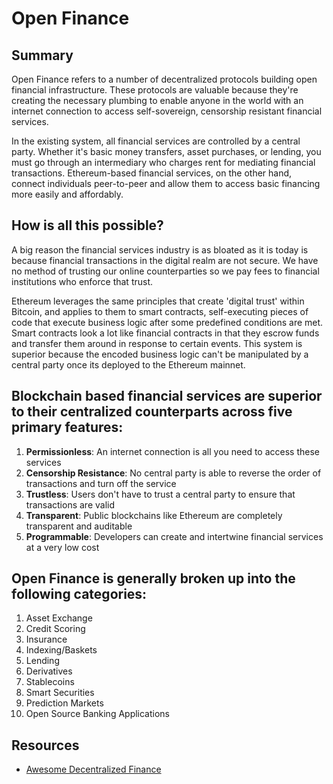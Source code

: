 # Open Finance

## Summary

Open Finance refers to a number of decentralized protocols building open financial infrastructure. These protocols are valuable because they're creating the necessary plumbing to enable anyone in the world with an internet connection to access self-sovereign, censorship resistant financial services.

In the existing system, all financial services are controlled by a central party. Whether it's basic money transfers, asset purchases, or lending, you must go through an intermediary who charges rent for mediating financial transactions. Ethereum-based financial services, on the other hand, connect individuals peer-to-peer and allow them to access basic financing more easily and affordably.

## How is all this possible?

A big reason the financial services industry is as bloated as it is today is because financial transactions in the digital realm are not secure. We have no method of trusting our online counterparties so we pay fees to financial institutions who enforce that trust.

Ethereum leverages the same principles that create 'digital trust' within Bitcoin, and applies to them to smart contracts, self-executing pieces of code that execute business logic after some predefined conditions are met. Smart contracts look a lot like financial contracts in that they escrow funds and transfer them around in response to certain events. This system is superior because the encoded business logic can't be manipulated by a central party once its deployed to the Ethereum mainnet.

## Blockchain based financial services are superior to their centralized counterparts across five primary features:

1. **Permissionless**: An internet connection is all you need to access these services
2. **Censorship Resistance**: No central party is able to reverse the order of transactions and turn off the service
3. **Trustless**: Users don't have to trust a central party to ensure that transactions are valid
4. **Transparent**: Public blockchains like Ethereum are completely transparent and auditable
5. **Programmable**: Developers can create and intertwine financial services at a very low cost

## Open Finance is generally broken up into the following categories:

1. Asset Exchange
2. Credit Scoring
3. Insurance
4. Indexing/Baskets
5. Lending
6. Derivatives
7. Stablecoins
8. Smart Securities
9. Prediction Markets
10. Open Source Banking Applications

## Resources

* [Awesome Decentralized Finance](https://github.com/ong/awesome-decentralized-finance)

